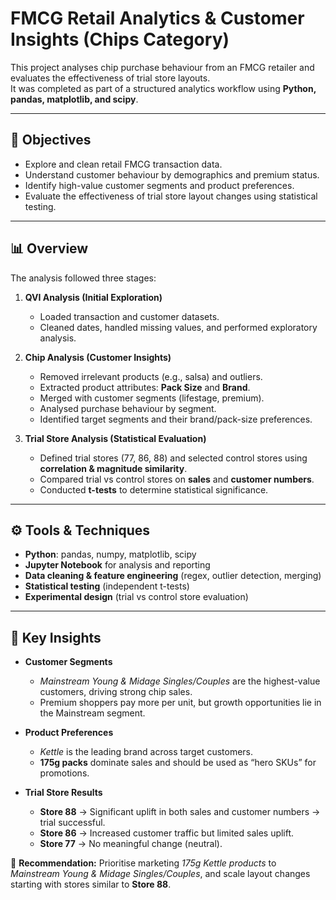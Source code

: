 # FMCG Retail Analytics & Customer Insights (Chips Category)

This project analyses chip purchase behaviour from an FMCG retailer and evaluates the effectiveness of trial store layouts.  
It was completed as part of a structured analytics workflow using **Python, pandas, matplotlib, and scipy**.

---

## 🎯 Objectives
- Explore and clean retail FMCG transaction data.  
- Understand customer behaviour by demographics and premium status.  
- Identify high-value customer segments and product preferences.  
- Evaluate the effectiveness of trial store layout changes using statistical testing.  

---

## 📊 Overview
The analysis followed three stages:

1. **QVI Analysis (Initial Exploration)**  
   - Loaded transaction and customer datasets.  
   - Cleaned dates, handled missing values, and performed exploratory analysis.  

2. **Chip Analysis (Customer Insights)**  
   - Removed irrelevant products (e.g., salsa) and outliers.  
   - Extracted product attributes: **Pack Size** and **Brand**.  
   - Merged with customer segments (lifestage, premium).  
   - Analysed purchase behaviour by segment.  
   - Identified target segments and their brand/pack-size preferences.  

3. **Trial Store Analysis (Statistical Evaluation)**  
   - Defined trial stores (77, 86, 88) and selected control stores using **correlation & magnitude similarity**.  
   - Compared trial vs control stores on **sales** and **customer numbers**.  
   - Conducted **t-tests** to determine statistical significance.  

---



## ⚙️ Tools & Techniques
- **Python**: pandas, numpy, matplotlib, scipy  
- **Jupyter Notebook** for analysis and reporting  
- **Data cleaning & feature engineering** (regex, outlier detection, merging)  
- **Statistical testing** (independent t-tests)  
- **Experimental design** (trial vs control store evaluation)  

---


## 🚀 Key Insights  

- **Customer Segments**  
  - *Mainstream Young & Midage Singles/Couples* are the highest-value customers, driving strong chip sales.  
  - Premium shoppers pay more per unit, but growth opportunities lie in the Mainstream segment.  

- **Product Preferences**  
  - *Kettle* is the leading brand across target customers.  
  - **175g packs** dominate sales and should be used as “hero SKUs” for promotions.  

- **Trial Store Results**  
  - **Store 88** → Significant uplift in both sales and customer numbers → trial successful.  
  - **Store 86** → Increased customer traffic but limited sales uplift.  
  - **Store 77** → No meaningful change (neutral).  

📌 **Recommendation:** Prioritise marketing *175g Kettle products* to *Mainstream Young & Midage Singles/Couples*, and scale layout changes starting with stores similar to **Store 88**.  



